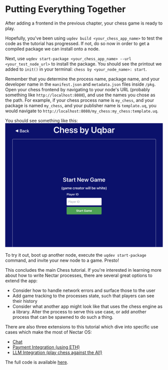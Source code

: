 # Putting Everything Together

After adding a frontend in the previous chapter, your chess game is ready to play.

Hopefully, you've been using `uqdev build <your_chess_app_name>` to test the code as the tutorial has progressed.
If not, do so now in order to get a compiled package we can install onto a node.

Next, use `uqdev start-package <your_chess_app_name> --url <your_test_node_url>` to install the package.
You should see the printout we added to `init()` in your terminal: `chess by <your_node_name>: start`.

Remember that you determine the process name, package name, and your developer name in the `manifest.json` and `metadata.json` files inside `/pkg`.
Open your chess frontend by navigating to your node's URL (probably something like `http://localhost:8080`), and use the names you chose as the path.
For example, if your chess process name is `my_chess`, and your package is named `my_chess`, and your publisher name is `template.uq`, you would navigate to `http://localhost:8080/my_chess:my_chess:template.uq`.

You should see something like this:
![chess frontend](./chess_home.png)

To try it out, boot up another node, execute the `uqdev start-package` command, and invite your new node to a game.
Presto!

This concludes the main Chess tutorial.
If you're interested in learning more about how to write Nectar processes, there are several great options to extend the app:

- Consider how to handle network errors and surface those to the user
- Add game tracking to the processes state, such that players can see their history
- Consider what another app might look like that uses the chess engine as a library.
Alter the process to serve this use case, or add another process that can be spawned to do such a thing.

There are also three extensions to this tutorial which dive into specific use cases which make the most of Nectar OS:

- [Chat](./chat.md)
- [Payment Integration (using ETH)](./payment.md)
- [LLM Integration (play chess against the AI!)](./llm.md)

The full code is available [here](https://github.com/uqbar-dao/uqbar/tree/main/modules/chess).
